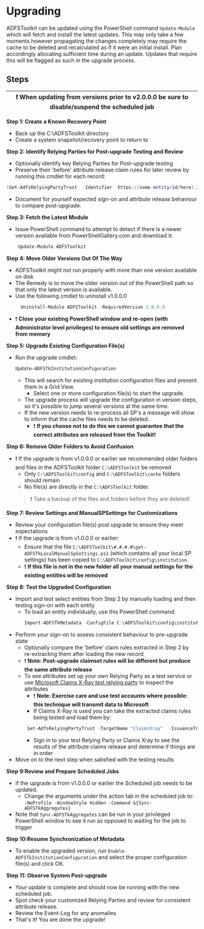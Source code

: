 # Upgrading
ADFSToolkit can be updated using the PowerShell command `Update-Module` which will fetch and install the latest updates. 
This may only take a few moments however propagating the changes completely may require the cache to be deleted and recalculated as if it were an initial install. Plan accordingly allocating sufficient time during an update. Updates that require this will be flagged as such in the upgrade process. 

## Steps
|:exclamation: When updating from versions prior to v2.0.0.0 be sure to disable/suspend the scheduled job |
   |-----------------------------------------------------------------------------|

**Step 1: Create a Known Recovery Point**
  - Back up the  C:\ADFSToolkit directory
  - Create a system snapshot/recovery point to return to
  
**Step 2: Identify Relying Parties for Post-upgrade Testing and Review**
  - Optionally identify key Relying Parties for Post-upgrade testing
  - Preserve their 'before' attribute release claim rules for later review by running this cmdlet for each record:
  ```Powershell
  (Get-AdfsRelyingPartyTrust  -Identifier  https://some.entity/id/here).issuanceTransformRules | Out-File entity1-rules-before.txt
  ```
  - Document for yourself expected sign-on and attribute release behaviour to compare post-upgrade.
  
**Step 3: Fetch the Latest Module**
  - Issue PowerShell command to attempt to detect if there is a newer version available from PowerShellGallery.com and download it:
    ```PowerShell
     Update-Module ADFSToolkit
    ```
**Step 4: Move Older Versions Out Of The Way**
  - ADFSToolkit might not run properly with more than one version available on disk
  - The Remedy is to move the older version out of the PowerShell path so that only the latest version is available. 
  - Use the following cmdlet to uninstall v1.0.0.0
    ```PowerShell
      Uninstall-Module ADFSToolkit -RequiredVersion 1.0.0.0
    ```
   - :exclamation: **Close your existing PowerShell window and re-open (with Administrator level privileges) to ensure old settings are removed from memory**

**Step 5: Upgrade Existing Configuration File(s)**
  - Run the upgrade cmdlet:
    ```PowerShell
    Update-ADFSTkInstitutionConfiguration
    ```
    - This will search for existing institution configuration files and present them in a Grid View. 
      - Select one or more configuration file(s) to start the upgrade.
    - The upgrade process will upgrade the configuration in version steps, so it's possible to jump several versions at the same time.
    - If the new version needs to re-process all SP's a message will show to inform that the cache files needs to be deleted.
      - :exclamation: **If you choose not to do this we cannot guarantee that the correct attributes are released from the Toolkit!**
      
**Step 6: Remove Older Folders to Avoid Confusion**
   - :exclamation: If the upgrade is from v1.0.0.0 or earlier we recommended older folders and files in the ADFSToolkit folder `C:\ADFSToolkit` be removed
     - Only `C:\ADFSToolkit\config` and `C:\ADFSToolkit\cache` folders should remain
     - No file(s) are directly in the `C:\ADFSToolkit` folder. 
     > :exclamation: Take a backup of the files and folders before they are deleted!

**Step 7: Review Settings and ManualSPSettings for Customizations**
  - Review your configuration file(s)  post upgrade to ensure they meet expectations
  - :exclamation: If the upgrade is from v1.0.0.0 or earlier:
    - Ensure that the file `C:\ADFSToolkit\#.#.#.#\get-ADFSTkLocalManualSpSettings.ps1` (which contains all your local SP settings) has been copied to `C:\ADFSToolkit\config\institution`. 
     - :exclamation: **If this  file is not in the new folder all your manual settings for the existing entities will be removed**

**Step 8: Test the  Upgraded Configuration**
   - Import and test select entities from Step 2 by manually loading and then testing sign-on with each entity
     - To load an entity individually, use this PowerShell command:
       ```Powershell
       Import-ADFSTkMetadata -ConfigFile C:\ADFSToolkit\config\institution\config.YouFedPrefixHere.xml -EntityId TheEntityIDToLoad
       ```
   - Perform your sign-on to assess consistent behaviour to pre-upgrade state
     - Optionally compare the 'before' claim rules extracted in Step 2 by re-extracting them after loading the  new record
      - :exclamation: **Note: Post-upgrade claimset rules will be different but produce the same attribute release**
      - To see attributes set up your  own Relying Party as a test service or use [Microsoft Claims X-Ray test relying party](https://adfshelpppe.microsoft.com/ClaimsXray/TokenRequest) to inspect the attributes
         - :exclamation: **Note: Exercise care and use test accounts where possible: this technique will transmit data to Microsoft**
         - If Claims X-Ray is used you can take the extracted claims rules being tested and load them by:
         ```Powershell
          Set-AdfsRelyingPartyTrust -TargetName "ClaimsXray"  -IssuanceTransformRulesFile "C:\entity1-rules-after.txt"
         ```
         - Sign in  to your test Relying Party or Claims Xray to see the results of the attribute claims release and determine if things are in order
   - Move on to the next step when satisfied with the testing results

**Step 9:Review and Prepare Scheduled Jobs**
  - If the upgrade is from v1.0.0.0 or earlier the Scheduled job needs to be updated. 
    - Change the arguments under the action tab in the scheduled job to: `-NoProfile -WindowStyle Hidden -Command &{Sync-ADFSTkAggregates}`
  - Note that `Sync-ADFSTkAggregates` can be run in your privileged PowerShell window to see it run as opposed to waiting for the job to trigger 
    
**Step 10:Resume Synchronization of Metadata**
   - To enable the upgraded version, run `Enable-ADFSTkInstitutionConfiguration` and select the proper configuration file(s) and click OK.
   
**Step 11: Observe System Post-upgrade**
  - Your update is complete and should now be running with the new scheduled job.
  - Spot check your customized Relying Parties and review for consistent attribute release.
  - Review the Event-Log for any anomalies
  - That's it! You are done the upgrade!
  

